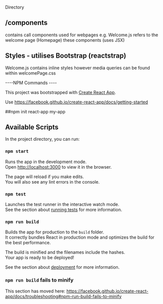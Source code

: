 

Directory 

## /components  

contains call components used for webpages e.g. Welcome.js refers to the welcome page (Homepage) these components (uses JSX)






## Styles - utilises Bootstrap (reactstrap) 

Welcome.js contains inline styles however media queries can be found within welcomePage.css 




----NPM Commands ----

This project was bootstrapped with [Create React App](https://github.com/facebook/create-react-app).

Use https://facebook.github.io/create-react-app/docs/getting-started 

##npm init react-app my-app

## Available Scripts

In the project directory, you can run:

### `npm start`

Runs the app in the development mode.<br>
Open [http://localhost:3000](http://localhost:3000) to view it in the browser.

The page will reload if you make edits.<br>
You will also see any lint errors in the console.

### `npm test`

Launches the test runner in the interactive watch mode.<br>
See the section about [running tests](https://facebook.github.io/create-react-app/docs/running-tests) for more information.

### `npm run build`

Builds the app for production to the `build` folder.<br>
It correctly bundles React in production mode and optimizes the build for the best performance.

The build is minified and the filenames include the hashes.<br>
Your app is ready to be deployed!

See the section about [deployment](https://facebook.github.io/create-react-app/docs/deployment) for more information.


### `npm run build` fails to minify

This section has moved here: https://facebook.github.io/create-react-app/docs/troubleshooting#npm-run-build-fails-to-minify



